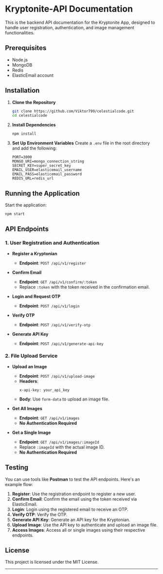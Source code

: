 # Kryptonite-API Documentation


This is the backend API documentation for the Kryptonite App, designed to handle user registration, authentication, and image management functionalities.

## Prerequisites

- Node.js
- MongoDB
- Redis
- ElasticEmail account

## Installation

1. **Clone the Repository**
   ```bash
   git clone https://github.com/Viktor799/celestialcode.git
   cd celestialcode
   ```

2. **Install Dependencies**
   ```bash
   npm install
   ```

3. **Set Up Environment Variables**
   Create a `.env` file in the root directory and add the following:
   ```plaintext
   PORT=3000
   MONGO_URI=mongo_connection_string
   SECRET_KEY=super_secret_key
   EMAIL_USER=elasticemail_username
   EMAIL_PASS=elasticemail_password
   REDIS_URL=redis_url
   ```

## Running the Application

Start the application:
```bash
npm start
```

## API Endpoints

### 1. User Registration and Authentication

- **Register a Kryptonian**
  - **Endpoint**: `POST /api/v1/register`
  


- **Confirm Email**
  - **Endpoint**: `GET /api/v1/confirm/:token`
  - Replace `:token` with the token received in the confirmation email.

- **Login and Request OTP**
  - **Endpoint**: `POST /api/v1/login`
 

- **Verify OTP**
  - **Endpoint**: `POST /api/v1/verify-otp`
  

- **Generate API Key**
  - **Endpoint**: `POST /api/v1/generate-api-key`
  

### 2. File Upload Service

- **Upload an Image**
  - **Endpoint**: `POST /api/v1/upload-image`
  - **Headers**:
    ```plaintext
    x-api-key: your_api_key
    ```
  - **Body**: Use `form-data` to upload an image file.

- **Get All Images**
  - **Endpoint**: `GET /api/v1/images`
  - **No Authentication Required**

- **Get a Single Image**
  - **Endpoint**: `GET /api/v1/images/:imageId`
  - Replace `:imageId` with the actual image ID.
  - **No Authentication Required**

## Testing

You can use tools like **Postman** to test the API endpoints. Here's an example flow:

1. **Register**: Use the registration endpoint to register a new user.
2. **Confirm Email**: Confirm the email using the token received via ElasticEmail.
3. **Login**: Login using the registered email to receive an OTP.
4. **Verify OTP**: Verify the OTP.
5. **Generate API Key**: Generate an API key for the Kryptonian.
6. **Upload Image**: Use the API key to authenticate and upload an image file.
7. **Access Images**: Access all or single images using their respective endpoints.

## License

This project is licensed under the MIT License.

---


